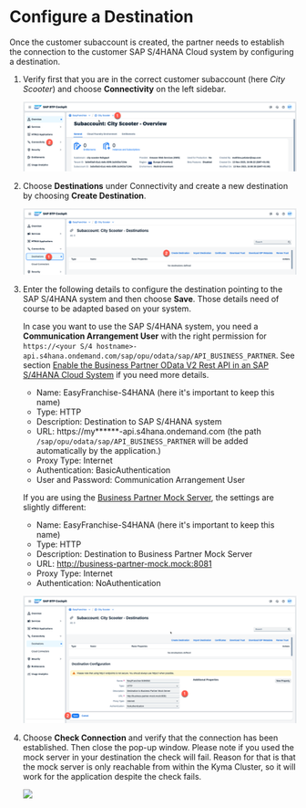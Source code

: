 # Configure a Destination

Once the customer subaccount is created, the partner needs to establish the connection to the customer SAP S/4HANA Cloud system by configuring a destination.

1. Verify first that you are in the correct customer subaccount (here *City Scooter*) and choose **Connectivity** on the left sidebar.

   ![](images/2023-go-to-connectivity.png)

2. Choose **Destinations** under Connectivity and create a new destination by choosing **Create Destination**.

   ![](images/2023-create-destination-01.png)

3. Enter the following details to configure the destination pointing to the SAP S/4HANA system and then choose **Save**. Those details need of course to be adapted based on your system.

    In case you want to use the SAP S/4HANA system, you need a **Communication Arrangement User** with the right permission for  `https://<your S/4 hostname>-api.s4hana.ondemand.com/sap/opu/odata/sap/API_BUSINESS_PARTNER`. See section [Enable the Business Partner OData V2 Rest API in an SAP S/4HANA Cloud System](../../../documentation/appendix/enable-odata-of-s4hana/README.md) if you need more details.
    * Name: EasyFranchise-S4HANA (here it's important to keep this name)
    * Type: HTTP
    * Description: Destination to SAP S/4HANA system
    * URL: https://my******-api.s4hana.ondemand.com (the path `/sap/opu/odata/sap/API_BUSINESS_PARTNER` will be added automatically by the application.)
    * Proxy Type: Internet
    * Authentication: BasicAuthentication
    * User and Password: Communication Arrangement User

   If you are using the [Business Partner Mock Server](../../appendix/business-partner-mock/README.md), the settings are slightly different:
    * Name: EasyFranchise-S4HANA (here it's important to keep this name)
    * Type: HTTP
    * Description: Destination to Business Partner Mock Server
    * URL: http://business-partner-mock.mock:8081
    * Proxy Type: Internet
    * Authentication: NoAuthentication

   ![](images/2023-create-destination-02.png)

4. Choose **Check Connection** and verify that the connection has been established. Then close the pop-up window. Please note if you used the mock server in your destination the check will fail. Reason for that is that the mock server is only reachable from within the Kyma Cluster, so it will work for the application despite the check fails.

   ![](images/create-destination-03.png)
